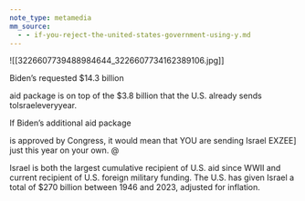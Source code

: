 ```yaml
---
note_type: metamedia
mm_source:
  - - if-you-reject-the-united-states-government-using-y.md
---
```


![[3226607739488984644_3226607734162389106.jpg]]

Biden’s requested $14.3 billion

aid package is on top of the $3.8
billion that the U.S. already sends
tolsraeleveryyear.

If Biden’s additional aid package

is approved by Congress, it would
mean that YOU are sending Israel
EXZEE] just this year on your own. @

Israel is both the largest cumulative recipient of U.S. aid since
WWII and current recipient of U.S. foreign military funding. The
U.S. has given Israel a total of $270 billion between 1946 and
2023, adjusted for inflation.

